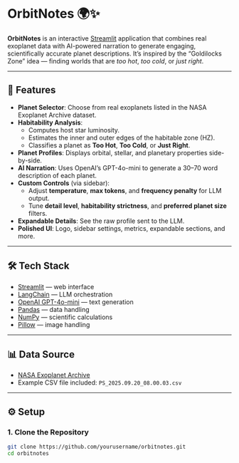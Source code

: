 # OrbitNotes 🌍✨

**OrbitNotes** is an interactive [Streamlit](https://streamlit.io/) application that combines real exoplanet data with AI-powered narration to generate engaging, scientifically accurate planet descriptions. It’s inspired by the “Goldilocks Zone” idea — finding worlds that are *too hot*, *too cold*, or *just right*.

---

## 🚀 Features

- **Planet Selector**: Choose from real exoplanets listed in the NASA Exoplanet Archive dataset.  
- **Habitability Analysis**:  
  - Computes host star luminosity.  
  - Estimates the inner and outer edges of the habitable zone (HZ).  
  - Classifies a planet as **Too Hot**, **Too Cold**, or **Just Right**.  
- **Planet Profiles**: Displays orbital, stellar, and planetary properties side-by-side.  
- **AI Narration**: Uses OpenAI’s GPT-4o-mini to generate a 30–70 word description of each planet.  
- **Custom Controls** (via sidebar):  
  - Adjust **temperature**, **max tokens**, and **frequency penalty** for LLM output.  
  - Tune **detail level**, **habitability strictness**, and **preferred planet size** filters.  
- **Expandable Details**: See the raw profile sent to the LLM.  
- **Polished UI**: Logo, sidebar settings, metrics, expandable sections, and more.  

---

## 🛠️ Tech Stack

- [Streamlit](https://streamlit.io/) — web interface  
- [LangChain](https://langchain.com/) — LLM orchestration  
- [OpenAI GPT-4o-mini](https://openai.com/research/gpt-4o) — text generation  
- [Pandas](https://pandas.pydata.org/) — data handling  
- [NumPy](https://numpy.org/) — scientific calculations  
- [Pillow](https://python-pillow.org/) — image handling  

---

## 📊 Data Source

- [NASA Exoplanet Archive](https://exoplanetarchive.ipac.caltech.edu/)  
- Example CSV file included: `PS_2025.09.20_08.00.03.csv`

---

## ⚙️ Setup

### 1. Clone the Repository
```bash
git clone https://github.com/yourusername/orbitnotes.git
cd orbitnotes
